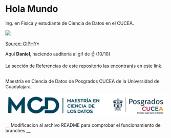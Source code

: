 # Hola Mundo

Ing. en Fisica y estudiante de Ciencia de Datos en el CUCEA.


![](https://media.giphy.com/media/QyWBTLDn9WHt0FXGJS/giphy.gif)

[Source: GIPHY](https://media.giphy.com/media/QyWBTLDn9WHt0FXGJS/giphy.gif)*

Aquí **Daniel**, haciendo auditoría al gif de :point_up: (10/10)

La sección de Referencias de este repositorio las encontrarás en [este link](https://github.com/victortg95/Hola-mundo/blob/main/docs/Referencias.md).

<br>
Maestría en Ciencia de Datos de Posgrados CUCEA de la Universidad de Guadalajara.  

![](https://raw.githubusercontent.com/vcuspinera/UDG_MCD_Project_Dev_I/main/actividades/img/MCD_logo.png)

__ Modificacion al archivo README para comprobar el funcionamiento de branches __
